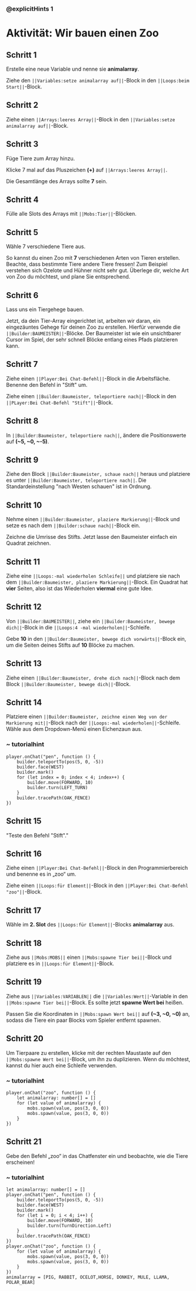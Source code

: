 
### @explicitHints 1

# Aktivität: Wir bauen einen Zoo

## Schritt 1
Erstelle eine neue Variable und nenne sie **animalarray**.

Ziehe den ``||Variables:setze animalarray auf||``-Block in den ``||Loops:beim Start||``-Block.

## Schritt 2
Ziehe einen ``||Arrays:leeres Array||``-Block in den ``||Variables:setze animalarray auf||``-Block.

## Schritt 3
Füge Tiere zum Array hinzu. 

Klicke 7 mal auf das Pluszeichen **(+)** auf ``||Arrays:leeres Array||``. 

Die Gesamtlänge des Arrays sollte **7** sein.

## Schritt 4
Fülle alle Slots des Arrays mit  ``||Mobs:Tier||``-Blöcken.

## Schritt 5
Wähle 7 verschiedene Tiere aus. 

So kannst du einen Zoo mit **7** verschiedenen Arten von Tieren erstellen. Beachte, dass bestimmte Tiere andere Tiere fressen! Zum Beispiel verstehen sich Ozelote und Hühner nicht sehr gut. Überlege dir, welche Art von Zoo du möchtest, und plane Sie entsprechend. 

## Schritt 6
Lass uns ein Tiergehege bauen. 

Jetzt, da dein Tier-Array eingerichtet ist, arbeiten wir daran, ein eingezäuntes Gehege für deinen Zoo zu erstellen. Hierfür verwende die ``||Builder:BAUMEISTER||``-Blöcke. Der Baumeister ist wie ein unsichtbarer Cursor im Spiel, der sehr schnell Blöcke entlang eines Pfads platzieren kann. 

## Schritt 7
Ziehe einen ``||Player:Bei Chat-Befehl||``-Block in die Arbeitsfläche. Benenne den Befehl in "Stift" um.

Ziehe einen ``||Builder:Baumeister, teleportiere nach||``-Block in den ``||PLayer:Bei Chat-Befehl "Stift"||``-Block.

## Schritt 8
In ``||Builder:Baumeister, teleportiere nach||``, ändere die Positionswerte auf **(~5, ~0, ~-5)**.

## Schritt 9
Ziehe den Block ``||Builder:Baumeister, schaue nach||`` heraus und platziere es unter ``||Builder:Baumeister, teleportiere nach||``. Die Standardeinstellung "nach Westen schauen" ist in Ordnung.

## Schritt 10
Nehme einen ``||Builder:Baumeister, plaziere Markierung||``-Block und setze es nach dem ``||Builder:schaue nach||``-Block ein.

Zeichne die Umrisse des Stifts. Jetzt lasse den Baumeister einfach ein Quadrat zeichnen.

## Schritt 11
Ziehe eine ``||Loops:-mal wiederholen Schleife||`` und platziere sie nach dem ``||Builder:Baumeister, plaziere Markierung||``-Block. Ein Quadrat hat **vier** Seiten, also ist das Wiederholen **viermal** eine gute Idee.

## Schritt 12
Von ``||Builder:BAUMEISTER||``, ziehe ein ``||Builder:Baumeister, bewege dich||``-Block in die ``||Loops:4 -mal wiederholen||``-Schleife.

Gebe **10** in den ``||Builder:Baumeister, bewege dich vorwärts||``-Block ein, um die Seiten deines Stifts auf **10** Blöcke zu machen.

## Schritt 13
Ziehe einen ``||Builder:Baumeister, drehe dich nach||``-Block nach dem Block ``||Builder:Baumeister, bewege dich||``-Block.

## Schritt 14
Platziere einen ``||Builder:Baumeister, zeichne einen Weg von der Markierung mit||``-Block nach der ``||Loops:-mal wiederholen||``-Schleife. Wähle aus dem Dropdown-Menü einen Eichenzaun aus.

### ~ tutorialhint
``` blocks
player.onChat("pen", function () {
    builder.teleportTo(pos(5, 0, -5))
    builder.face(WEST)
    builder.mark()
    for (let index = 0; index < 4; index++) {
        builder.move(FORWARD, 10)
        builder.turn(LEFT_TURN)
    }
    builder.tracePath(OAK_FENCE)
})

```

## Schritt 15
"Teste den Befehl "Stift"."

## Schritt 16
Ziehe einen ``||Player:Bei Chat-Befehl||``-Block in den Programmierbereich und benenne es in „zoo“ um.

Ziehe einen ``||Loops:für Element||``-Block in den ``||Player:Bei Chat-Befehl "zoo"||``-Block.

## Schritt 17
Wähle im **2. Slot** des ``||Loops:für Element||``-Blocks **animalarray** aus.

## Schritt 18
Ziehe aus ``||Mobs:MOBS||`` einen ``||Mobs:spawne Tier bei||``-Block und platziere es in ``||Loops:für Element||``-Block.

## Schritt 19
Ziehe aus ``||Variables:VARIABLEN||`` die ``||Variables:Wert||``-Variable in den ``||Mobs:spawne Tier bei||``-Block. 
Es sollte jetzt **spawne Wert bei** heißen. 

Passen Sie die Koordinaten in ``||Mobs:spawn Wert bei||`` auf **(~3, ~0, ~0)** an, sodass die Tiere ein paar Blocks vom Spieler entfernt spawnen.

## Schritt 20
Um Tierpaare zu erstellen, klicke mit der rechten Maustaste auf den ``||Mobs:spawne Wert bei||``-Block, um ihn zu duplizieren. Wenn du möchtest, kannst du hier auch eine Schleife verwenden.

### ~ tutorialhint
``` blocks
player.onChat("zoo", function () {
    let animalarray: number[] = []
    for (let value of animalarray) {
        mobs.spawn(value, pos(3, 0, 0))
        mobs.spawn(value, pos(3, 0, 0))
    }
})
```

## Schritt 21 
Gebe den Befehl „zoo“ in das Chatfenster ein und beobachte, wie die Tiere erscheinen!

### ~ tutorialhint
``` blocks
let animalarray: number[] = []
player.onChat("pen", function () {
    builder.teleportTo(pos(5, 0, -5))
    builder.face(WEST)
    builder.mark()
    for (let i = 0; i < 4; i++) {
        builder.move(FORWARD, 10)
        builder.turn(TurnDirection.Left)
    }
    builder.tracePath(OAK_FENCE)
})
player.onChat("zoo", function () {
    for (let value of animalarray) {
        mobs.spawn(value, pos(3, 0, 0))
        mobs.spawn(value, pos(3, 0, 0))
    }
})
animalarray = [PIG, RABBIT, OCELOT,HORSE, DONKEY, MULE, LLAMA, POLAR_BEAR]
```

